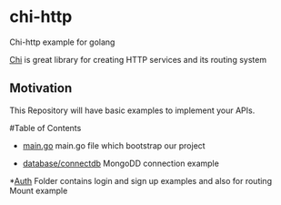 # chi-http
Chi-http example for golang

[Chi](#https://github.com/go-chi/chi) is great library for creating HTTP services and its routing system

## Motivation
This Repository will have basic examples to implement your APIs.

#Table of Contents
* [main.go](https://github.com/saiumesh535/chi-http/blob/master/main.go)
main.go file which bootstrap our project

* [database/connectdb](https://github.com/saiumesh535/chi-http/blob/master/database/connectdb.go)
MongoDD connection example

*[Auth](https://github.com/saiumesh535/chi-http/tree/master/auth)
Folder contains login and sign up examples and also for routing Mount example